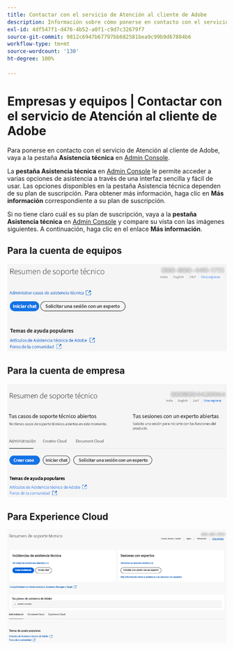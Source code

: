 ```yaml
---
title: Contactar con el servicio de Atención al cliente de Adobe
description: Información sobre cómo ponerse en contacto con el servicio de Atención al cliente de Adobe para equipos, empresas y clientes de Experience Cloud.
exl-id: 4df547f1-d476-4b52-a0f1-c9d7c32679f7
source-git-commit: 9812c6947b67797bb682581bea9c99b9d67884b6
workflow-type: tm+mt
source-wordcount: '130'
ht-degree: 100%

---
```


# Empresas y equipos | Contactar con el servicio de Atención al cliente de Adobe

Para ponerse en contacto con el servicio de Atención al cliente de Adobe, vaya a la pestaña **Asistencia técnica** en [Admin Console](https://adminconsole.adobe.com/).

La **pestaña Asistencia técnica** en [Admin Console](https://adminconsole.adobe.com/) le permite acceder a varias opciones de asistencia a través de una interfaz sencilla y fácil de usar. Las opciones disponibles en la pestaña Asistencia técnica dependen de su plan de suscripción. Para obtener más información, haga clic en **Más información** correspondiente a su plan de suscripción.

Si no tiene claro cuál es su plan de suscripción, vaya a la **pestaña Asistencia técnica** en [Admin Console](https://adminconsole.adobe.com/) y compare su vista con las imágenes siguientes. A continuación, haga clic en el enlace **Más información**.

## Para la cuenta de equipos

![imagen del equipo](assets/team.png)

<!--
[Learn more](https://helpx.adobe.com/enterprise/using/support-for-teams.html)
-->

## Para la cuenta de empresa

![imagen del equipo](assets/enterprise.png)

<!--
[Learn more](https://helpx.adobe.com/enterprise/using/support-for-enterprise.html)
-->

## Para Experience Cloud

![imagen del equipo](assets/ec.png)

<!--
[Learn more](https://www.adobe.com/go/ac_ec_not_supported_en)
-->
